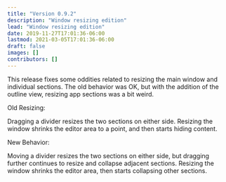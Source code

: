 ```yaml
---
title: "Version 0.9.2"
description: "Window resizing edition"
lead: "Window resizing edition"
date: 2019-11-27T17:01:36-06:00
lastmod: 2021-03-05T17:01:36-06:00
draft: false
images: []
contributors: []
---
```


This release fixes some oddities related to resizing the main window and individual sections. The old behavior was OK, but with the addition of the outline view, resizing app sections was a bit weird.

Old Resizing:

Dragging a divider resizes the two sections on either side. Resizing the window shrinks the editor area to a point, and then starts hiding content.

New Behavior:

Moving a divider resizes the two sections on either side, but dragging further continues to resize and collapse adjacent sections. Resizing the window shrinks the editor area, then starts collapsing other sections.